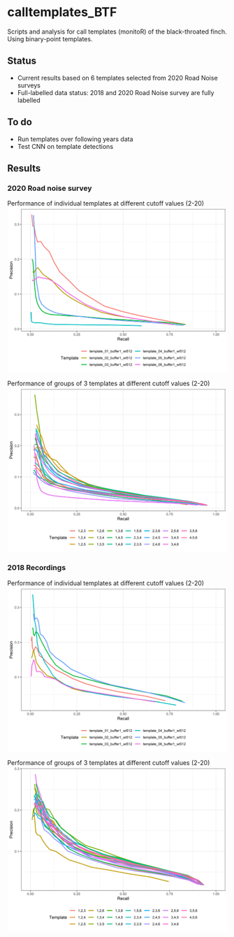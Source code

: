 
# calltemplates\_BTF

Scripts and analysis for call templates (monitoR) of the black-throated
finch. Using binary-point templates.

## Status

  - Current results based on 6 templates selected from 2020 Road Noise
    surveys
  - Full-labelled data status: 2018 and 2020 Road Noise survey are fully
    labelled

## To do

  - Run templates over following years data
  - Test CNN on template detections

## Results

### 2020 Road noise survey

Performance of individual templates at different cutoff values (2-20)
![Alt text](outputs/figures/Plot_SingleTemplates.png)

Performance of groups of 3 templates at different cutoff values (2-20)
![Alt text](outputs/figures/Plot_MultipleTemplates.png)

### 2018 Recordings

Performance of individual templates at different cutoff values (2-20)
![Alt text](outputs/figures/Plot_2018_SingleTemplates.png)

Performance of groups of 3 templates at different cutoff values (2-20)
![Alt text](outputs/figures/Plot_2018_MultipleTemplates.png)
